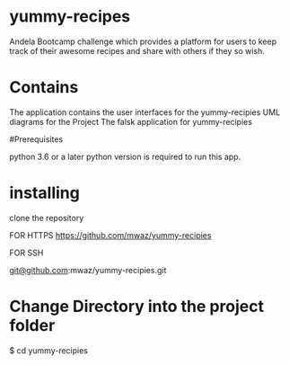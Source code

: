 # yummy-recipes

Andela Bootcamp challenge which provides a platform for users to keep track of their
awesome recipes and share with others if they so wish.

# Contains

The application contains the user interfaces for the yummy-recipies
UML diagrams for the Project
The falsk application for yummy-recipies

#Prerequisites

python 3.6 or a later python version is required to run this app.

# installing
clone the repository

FOR HTTPS
https://github.com/mwaz/yummy-recipies

FOR SSH

git@github.com:mwaz/yummy-recipies.git

# Change Directory into the project folder

$ cd yummy-recipies

